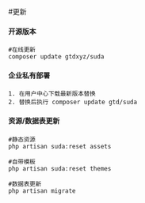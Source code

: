 
#更新


#### 开源版本

```
#在线更新
composer update gtdxyz/suda
```

#### 企业私有部署

```
1. 在用户中心下载最新版本替换
2. 替换后执行 composer update gtd/suda
```

#### 资源/数据表更新


```
#静态资源
php artisan suda:reset assets
```

```
#自带模板
php artisan suda:reset themes
```

```
#数据表更新
php artisan migrate
```



